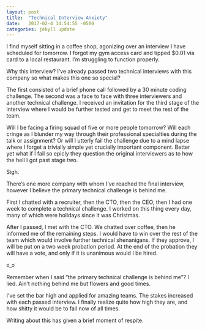 ```yaml
---
layout: post
title:  "Technical Interview Anxiety"
date:   2017-02-4 14:54:55 -0500
categories: jekyll update
---
```



I find myself sitting in a coffee shop, agonizing over an interview I have scheduled for tomorrow. I forgot my gym access card and tipped $0.01 via card to a local restaurant. I’m struggling to function properly.

Why this interview? I’ve already passed two technical interviews with this company so what makes this one so special?

The first consisted of a brief phone call followed by a 30 minute coding challenge. The second was a face to face with three interviewers and another technical challenge. I received an invitation for the third stage of the interview where I would be further tested and get to meet the rest of the team.

Will I be facing a firing squad of five or more people tomorrow? Will each cringe as I blunder my way through their professional specialties during the talk or assignment? Or will I utterly fail the challenge due to a mind lapse where I forget a trivially simple yet crucially important component. Better yet what if I fail so epicly they question the original interviewers as to how the hell I got past stage two.

Sigh.

There’s one more company with whom I’ve reached the final interview, however I believe the primary technical challenge is behind me.

First I chatted with a recruiter, then the CTO, then the CEO, then I had one week to complete a technical challenge. I worked on this thing every day, many of which were holidays since it was Christmas.

After I passed, I met with the CTO. We chatted over coffee, then he informed me of the remaining steps. I would have to win over the rest of the team which would involve further technical shenanigans. If they approve, I will be put on a two week probation period. At the end of the probation they will have a vote, and only if it is unanimous would I be hired.

ಠ_ಠ

Remember when I said “the primary technical challenge is behind me”? I lied. Ain’t nothing behind me but flowers and good times.

I've set the bar high and applied for amazing teams. The stakes increased with each passed interview. I finally realize quite how high they are, and how shitty it would be to fail now of all times.

Writing about this has given a brief moment of respite.
